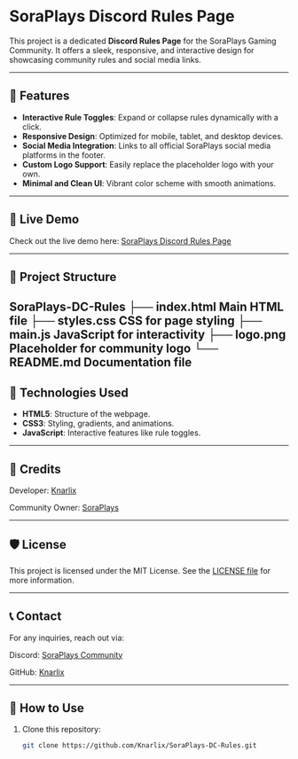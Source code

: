 # SoraPlays Discord Rules Page

This project is a dedicated **Discord Rules Page** for the SoraPlays Gaming Community. It offers a sleek, responsive, and interactive design for showcasing community rules and social media links.

---

## 🌟 Features
- **Interactive Rule Toggles**: Expand or collapse rules dynamically with a click.
- **Responsive Design**: Optimized for mobile, tablet, and desktop devices.
- **Social Media Integration**: Links to all official SoraPlays social media platforms in the footer.
- **Custom Logo Support**: Easily replace the placeholder logo with your own.
- **Minimal and Clean UI**: Vibrant color scheme with smooth animations.

---

## 🔗 Live Demo
Check out the live demo here: [SoraPlays Discord Rules Page](https://knarlix.github.io/SoraPlays-DC-Rules/)

---

## 📂 Project Structure
SoraPlays-DC-Rules
├── index.html   Main HTML file
├── styles.css   CSS for page styling
├── main.js      JavaScript for interactivity
├── logo.png     Placeholder for community logo
└── README.md    Documentation file
---

## 🔧 Technologies Used
- **HTML5**: Structure of the webpage.
- **CSS3**: Styling, gradients, and animations.
- **JavaScript**: Interactive features like rule toggles.

---

## 💖 Credits

Developer: [Knarlix](https://knarlix.github.io/Universe/)

Community Owner: [SoraPlays](https://taplink.cc/soraplays)



---

## 🛡️ License

This project is licensed under the MIT License. See the [LICENSE file](https://knarlix.github.io/SoraPlays-DC-Rules/LICENSE) for more information.


---

## 📞 Contact

For any inquiries, reach out via:

Discord: [SoraPlays Community](https://discord.gg/gRZrDKhHRd)

GitHub: [Knarlix](https://github.com/Knarlix)

---

## 🚀 How to Use

1. Clone this repository:
   ```bash
   git clone https://github.com/Knarlix/SoraPlays-DC-Rules.git
